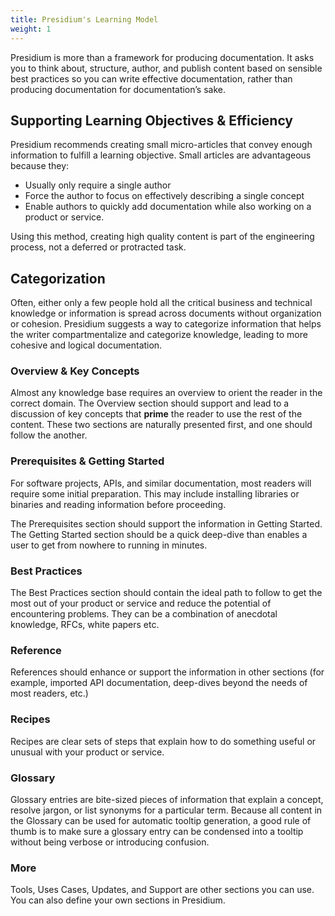 ```yaml
---
title: Presidium's Learning Model
weight: 1
---
```


Presidium is more than a framework for producing documentation. It asks you to think about, structure, author, and
publish content based on sensible best practices so you can write effective documentation, rather than producing 
documentation for documentation’s sake.

## Supporting Learning Objectives & Efficiency

Presidium recommends creating small micro-articles that convey enough information to fulfill a learning objective. 
Small articles are advantageous because they:

- Usually only require a single author
- Force the author to focus on effectively describing a single concept
- Enable authors to quickly add documentation while also working on a product or service.

Using this method, creating high quality content is part of the engineering process, not a deferred or protracted task.

## Categorization

Often, either only a few people hold all the critical business and technical knowledge or information is spread across 
documents without organization or cohesion. Presidium suggests a way to categorize information that helps the writer 
compartmentalize and categorize knowledge, leading to more cohesive and logical documentation.

### Overview & Key Concepts

Almost any knowledge base requires an overview to orient the reader in the correct domain. The Overview section should 
support and lead to a discussion of key concepts that **prime** the reader to use the rest of the content. 
These two sections are naturally presented first, and one should follow the another.

### Prerequisites & Getting Started

For software projects, APIs, and similar documentation, most readers will require some initial preparation. 
This may include installing libraries or binaries and reading information before proceeding.

The Prerequisites section should support the information in Getting Started. The Getting Started section should be a 
quick deep-dive than enables a user to get from nowhere to running in minutes.

### Best Practices

The Best Practices section should contain the ideal path to follow to get the most out of your product or service and 
reduce the potential of encountering problems. They can be a combination of anecdotal knowledge, RFCs, white papers etc.

### Reference

References should enhance or support the information in other sections (for example, imported API documentation, 
deep-dives beyond the needs of most readers, etc.)

### Recipes

Recipes are clear sets of steps that explain how to do something useful or unusual with your product or service.

### Glossary

Glossary entries are bite-sized pieces of information that explain a concept, resolve jargon, or list synonyms for a 
particular term. Because all content in the Glossary can be used for automatic tooltip generation, a good rule of thumb 
is to make sure a glossary entry can be condensed into a tooltip without being verbose or introducing confusion.

### More

Tools, Uses Cases, Updates, and Support are other sections you can use. You can also define your own sections in Presidium.
